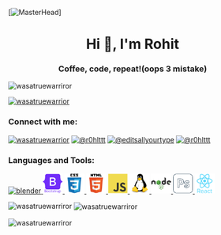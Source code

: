 [![MasterHead](https://free4kwallpapers.com/uploads/originals/2016/05/26/if-you-are-not-me-stay-away-from-my-computer-wallpaper.jpg)]
<h1 align="center">Hi 👋, I'm Rohit</h1>
<h3 align="center">Coffee, code, repeat!(oops 3 mistake)</h3>
<p align="left"> <img src="https://komarev.com/ghpvc/?username=wasatruewarriror&label=Profile%20views&color=0e75b6&style=flat" alt="wasatruewarriror" /> </p>

<p align="left"> <a href="https://twitter.com/wasatruewarrior" target="blank"><img src="https://img.shields.io/twitter/follow/wasatruewarrior?logo=twitter&style=for-the-badge" alt="wasatruewarrior" /></a> </p>

<h3 align="left">Connect with me:</h3>
<p align="left">
<a href="https://twitter.com/wasatruewarrior" target="blank"><img align="center" src="https://raw.githubusercontent.com/rahuldkjain/github-profile-readme-generator/master/src/images/icons/Social/twitter.svg" alt="wasatruewarrior" height="30" width="40" /></a>
<a href="https://instagram.com/@r0hlttt" target="blank"><img align="center" src="https://raw.githubusercontent.com/rahuldkjain/github-profile-readme-generator/master/src/images/icons/Social/instagram.svg" alt="@r0hlttt" height="30" width="40" /></a>
<a href="https://www.youtube.com/c/@editsallyourtype" target="blank"><img align="center" src="https://raw.githubusercontent.com/rahuldkjain/github-profile-readme-generator/master/src/images/icons/Social/youtube.svg" alt="@editsallyourtype" height="30" width="40" /></a>
<a href="https://discord.gg/@r0hlttt" target="blank"><img align="center" src="https://raw.githubusercontent.com/rahuldkjain/github-profile-readme-generator/master/src/images/icons/Social/discord.svg" alt="@r0hlttt" height="30" width="40" /></a>
</p>

<h3 align="left">Languages and Tools:</h3>
<p align="left"> <a href="https://www.blender.org/" target="_blank" rel="noreferrer"> <img src="https://download.blender.org/branding/community/blender_community_badge_white.svg" alt="blender" width="40" height="40"/> </a> <a href="https://getbootstrap.com" target="_blank" rel="noreferrer"> <img src="https://raw.githubusercontent.com/devicons/devicon/master/icons/bootstrap/bootstrap-plain-wordmark.svg" alt="bootstrap" width="40" height="40"/> </a> <a href="https://www.w3schools.com/css/" target="_blank" rel="noreferrer"> <img src="https://raw.githubusercontent.com/devicons/devicon/master/icons/css3/css3-original-wordmark.svg" alt="css3" width="40" height="40"/> </a> <a href="https://www.w3.org/html/" target="_blank" rel="noreferrer"> <img src="https://raw.githubusercontent.com/devicons/devicon/master/icons/html5/html5-original-wordmark.svg" alt="html5" width="40" height="40"/> </a> <a href="https://developer.mozilla.org/en-US/docs/Web/JavaScript" target="_blank" rel="noreferrer"> <img src="https://raw.githubusercontent.com/devicons/devicon/master/icons/javascript/javascript-original.svg" alt="javascript" width="40" height="40"/> </a> <a href="https://www.linux.org/" target="_blank" rel="noreferrer"> <img src="https://raw.githubusercontent.com/devicons/devicon/master/icons/linux/linux-original.svg" alt="linux" width="40" height="40"/> </a> <a href="https://nodejs.org" target="_blank" rel="noreferrer"> <img src="https://raw.githubusercontent.com/devicons/devicon/master/icons/nodejs/nodejs-original-wordmark.svg" alt="nodejs" width="40" height="40"/> </a> <a href="https://www.photoshop.com/en" target="_blank" rel="noreferrer"> <img src="https://raw.githubusercontent.com/devicons/devicon/master/icons/photoshop/photoshop-line.svg" alt="photoshop" width="40" height="40"/> </a> <a href="https://reactjs.org/" target="_blank" rel="noreferrer"> <img src="https://raw.githubusercontent.com/devicons/devicon/master/icons/react/react-original-wordmark.svg" alt="react" width="40" height="40"/> </a> </p>

<p><img align="left" src="https://github-readme-stats.vercel.app/api/top-langs?username=wasatruewarriror&show_icons=true&locale=en&layout=compact" alt="wasatruewarriror" /></p>

<p>&nbsp;<img align="center" src="https://github-readme-stats.vercel.app/api?username=wasatruewarriror&show_icons=true&locale=en" alt="wasatruewarriror" /></p>

<p><img align="center" src="https://github-readme-streak-stats.herokuapp.com/?user=wasatruewarriror&" alt="wasatruewarriror" /></p>
